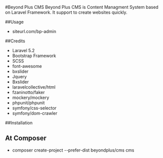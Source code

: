 #Beyond Plus CMS
Beyond Plus CMS is Content Managment System based on Laravel Framework. It support to create websites quickly.



##Usage
* siteurl.com/bp-admin



##Credits
* Laravel 5.2
* Bootstrap Framework
* SCSS
* font-awesome
* bxslider
* Jquery
* Bxslider
* laravelcollective/html
* fzaninotto/faker
* mockery/mockery
* phpunit/phpunit
* symfony/css-selector
* symfony/dom-crawler

##Installation

## At Composer

* composer create-project --prefer-dist beyondplus/cms cms

